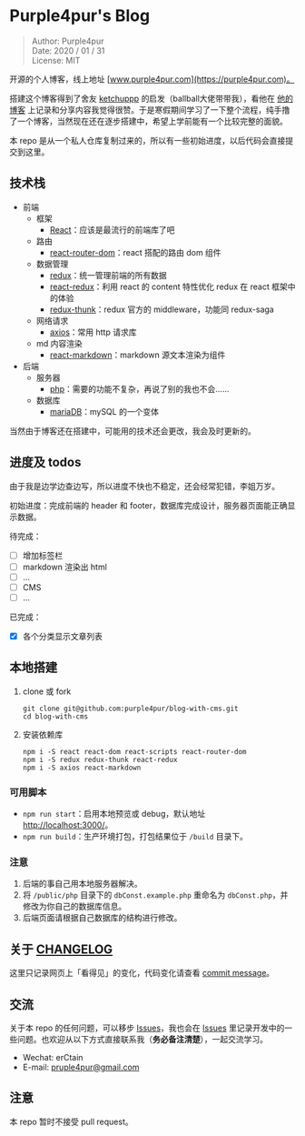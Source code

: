 # Purple4pur's Blog

> Author: Purple4pur<br />
> Date: 2020 / 01 / 31<br />
> License: MIT

开源的个人博客，线上地址 [www.purple4pur.com](https://purple4pur.com)。

搭建这个博客得到了舍友 [ketchuppp](https://github.com/ketchuppp) 的启发（ballball大佬带带我），看他在 [他的博客](https://ketchuppp.xyz/) 上记录和分享内容我觉得很赞。于是寒假期间学习了一下整个流程，纯手撸了一个博客，当然现在还在逐步搭建中，希望上学前能有一个比较完整的面貌。

本 repo 是从一个私人仓库复制过来的，所以有一些初始进度，以后代码会直接提交到这里。

## 技术栈

- 前端
  - 框架
    - [React](https://reactjs.org/)：应该是最流行的前端库了吧
  - 路由
    - [react-router-dom](https://reacttraining.com/react-router/web)：react 搭配的路由 dom 组件
  - 数据管理
    - [redux](https://redux.js.org/)：统一管理前端的所有数据
    - [react-redux](https://react-redux.js.org/)：利用 react 的 content 特性优化 redux 在 react 框架中的体验
    - [redux-thunk](https://github.com/reduxjs/redux-thunk)：redux 官方的 middleware，功能同 redux-saga
  - 网络请求
    - [axios](https://github.com/axios/axios)：常用 http 请求库
  - md 内容渲染
    - [react-markdown](https://github.com/rexxars/react-markdown)：markdown 源文本渲染为组件
- 后端
  - 服务器
    - [php](https://www.php.net/)：需要的功能不复杂，再说了别的我也不会……
  - 数据库
    - [mariaDB](https://mariadb.org/)：mySQL 的一个变体

当然由于博客还在搭建中，可能用的技术还会更改，我会及时更新的。

## 进度及 todos

由于我是边学边查边写，所以进度不快也不稳定，还会经常犯错，李姐万岁。

初始进度：完成前端的 header 和 footer，数据库完成设计，服务器页面能正确显示数据。

待完成：

- [ ] 增加标签栏
- [ ] markdown 渲染出 html
- [ ] ...
- [ ] CMS
- [ ] ...

已完成：

- [x] 各个分类显示文章列表

## 本地搭建

1. clone 或 fork
   ```
   git clone git@github.com:purple4pur/blog-with-cms.git
   cd blog-with-cms
   ```
2. 安装依赖库
   ```
   npm i -S react react-dom react-scripts react-router-dom
   npm i -S redux redux-thunk react-redux
   npm i -S axios react-markdown
   ```

### 可用脚本

- `npm run start`：启用本地预览或 debug，默认地址 [http://localhost:3000/](http://localhost:3000/)。
- `npm run build`：生产环境打包，打包结果位于 `/build` 目录下。

### 注意

1. 后端的事自己用本地服务器解决。
2. 将 `/public/php` 目录下的 `dbConst.example.php` 重命名为 `dbConst.php`，并修改为你自己的数据库信息。
3. 后端页面请根据自己数据库的结构进行修改。

## 关于 [CHANGELOG](https://github.com/purple4pur/blog-with-cms/blob/master/CHANGELOG.md)

这里只记录网页上「看得见」的变化，代码变化请查看 [commit message](https://github.com/purple4pur/blog-with-cms/commits/master)。

## 交流

关于本 repo 的任何问题，可以移步 [Issues](https://github.com/purple4pur/blog-with-cms/issues)，我也会在 [Issues](https://github.com/purple4pur/blog-with-cms/issues) 里记录开发中的一些问题。也欢迎从以下方式直接联系我（**务必备注清楚**），一起交流学习。

- Wechat: erCtain
- E-mail: [pruple4pur@gmail.com](mailto:purple4pur@gmail.com)

## 注意

本 repo 暂时不接受 pull request。
